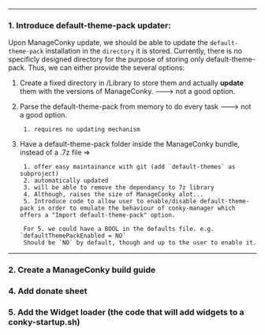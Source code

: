 --------------------------------------------------------------------------------------------
### 1. Introduce default-theme-pack updater:

Upon ManageConky update, we should be able to update the `default-theme-pack` installation in the `directory` it is stored.  Currently, there is no specificly designed directory for the purpose of storing only default-theme-pack.  Thus, we can either provide the several options:

1. Create a fixed directory in /Library to store them and actually **update** them with the versions of ManageConky. ---> not a good option.
2. Parse the default-theme-pack from memory to do every task ---> not a good option.
		
		1. requires no updating mechanism
3. Have a default-theme-pack folder inside the ManageConky bundle, instead of a .7z file =>

	 	1. offer easy maintainance with git (add `default-themes` as subproject)
	 	2. automatically updated
	 	3. will be able to remove the dependancy to 7z library
	 	4. Although, raises the size of ManageConky alot...
	 	5. Introduce code to allow user to enable/disable default-theme-pack in order to emulate the behaviour of conky-manager which offers a "Import default-theme-pack" option.

	 	For 5. we could have a BOOL in the defaults file. e.g. `defaultThemePackEnabled = NO`
	 	Should be `NO` by default, though and up to the user to enable it.
	 	
	 	
--------------------------------------------------------------------------------------------
### 2.  Create a ManageConky build guide

### 4.  Add donate sheet

### 5.  Add the Widget loader (the code that will add widgets to a conky-startup.sh)
